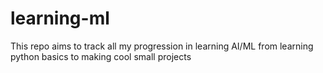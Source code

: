 # learning-ml
This repo aims to track all my progression in learning AI/ML from learning python basics to making cool small projects
